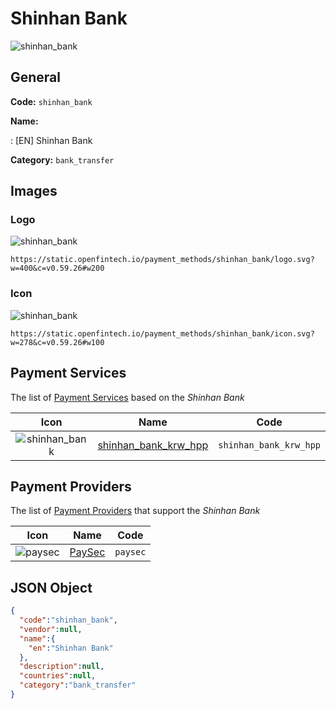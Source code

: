 
# Shinhan Bank 
![shinhan_bank](https://static.openfintech.io/payment_methods/shinhan_bank/logo.svg?w=400&c=v0.59.26#w200)  

## General 
**Code:** `shinhan_bank` 
 
**Name:** 
 
:	[EN] Shinhan Bank 
 
**Category:** `bank_transfer` 
 

## Images 

### Logo 
![shinhan_bank](https://static.openfintech.io/payment_methods/shinhan_bank/logo.svg?w=400&c=v0.59.26#w200)  

```
https://static.openfintech.io/payment_methods/shinhan_bank/logo.svg?w=400&c=v0.59.26#w200
```  

### Icon 
![shinhan_bank](https://static.openfintech.io/payment_methods/shinhan_bank/icon.svg?w=278&c=v0.59.26#w100)  

```
https://static.openfintech.io/payment_methods/shinhan_bank/icon.svg?w=278&c=v0.59.26#w100
```  

## Payment Services 
 
The list of [Payment Services](/payment-services/) based on the _Shinhan Bank_ 

|Icon|Name|Code| 
|:---:|:---:|:---:| 
|![shinhan_bank](https://static.openfintech.io/payment_methods/shinhan_bank/icon.svg?w=278&c=v0.59.26#w100) |[shinhan_bank_krw_hpp](/payment-services/shinhan_bank_krw_hpp/)|`shinhan_bank_krw_hpp`| 
 

## Payment Providers 
 
The list of [Payment Providers](/payment-providers/) that support the _Shinhan Bank_ 

|Icon|Name|Code| 
|:---:|:---:|:---:| 
|![paysec](https://static.openfintech.io/payment_providers/paysec/icon.png?w=278&c=v0.59.26#w100) |[PaySec](/payment-providers/paysec/)|`paysec`| 
 

## JSON Object 

```json
{
  "code":"shinhan_bank",
  "vendor":null,
  "name":{
    "en":"Shinhan Bank"
  },
  "description":null,
  "countries":null,
  "category":"bank_transfer"
}
```  
